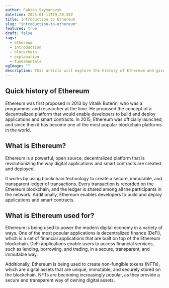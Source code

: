 ```yaml
---
author: Fabian Szymanczyk
datetime: 2023-01-11T19:20:35Z
title: Introduction to Ethereum
slug: "introduction-to-ethereum"
featured: true
draft: false
tags:
  - ethereum
  - introduction
  - blockchain
  - explanation
  - fundamentals
ogImage: ""
description: This article will explore the history of Ethereum and give an easy to understand introduction to why Ethereum is important.
---
```


## Quick history of Ethereum

Ethereum was first proposed in 2013 by Vitalik Buterin, who was a programmer and researcher at the time. He proposed the concept of a decentralized platform that would enable developers to build and deploy applications and smart contracts. In 2015, Ethereum was officially launched, and since then it has become one of the most popular blockchain platforms in the world.

## What is Ethereum?

Ethereum is a powerful, open source, decentralized platform that is revolutionizing the way digital applications and smart contracts are created and deployed.

It works by using blockchain technology to create a secure, immutable, and transparent ledger of transactions. Every transaction is recorded on the Ethereum blockchain, and the ledger is shared among all the participants in the network. Additionally, Ethereum enables developers to build and deploy applications and smart contracts.

## What is Ethereum used for?

Ethereum is being used to power the modern digital economy in a variety of ways. One of the most popular applications is decentralized finance (DeFi), which is a set of financial applications that are built on top of the Ethereum blockchain. DeFi applications enable users to access financial services, such as lending, borrowing, and trading, in a secure, transparent, and immutable way.

Additionally, Ethereum is being used to create non-fungible tokens (NFTs), which are digital assets that are unique, immutable, and securely stored on the blockchain. NFTs are becoming increasingly popular, as they provide a secure and transparent way of owning digital assets.
